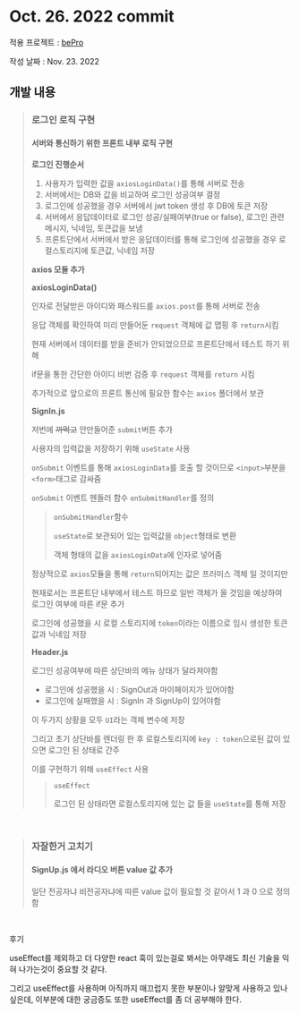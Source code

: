 # Oct. 26. 2022 commit

적용 프로젝트 : [bePro](https://github.com/kimhaechang1/bePro)

작성 날짜 : Nov. 23. 2022

## 개발 내용
> ### 로그인 로직 구현
> #### 서버와 통신하기 위한 프론트 내부 로직 구현
>
> **로그인 진행순서**
> 
> 1. 사용자가 입력한 값을 ```axiosLoginData()```를 통해 서버로 전송    
> 2. 서버에서는 DB와 값을 비교하여 로그인 성공여부 결정
> 3. 로그인에 성공했을 경우 서버에서 jwt token 생성 후 DB에 토큰 저장
> 4. 서버에서 응답데이터로 로그인 성공/실패여부(true or false), 로그인 관련 메시지, 닉네임, 토큰값을 보냄
> 5. 프론트단에서 서버에서 받은 응답데이터를 통해 로그인에 성공했을 경우 로컬스토리지에 토큰값, 닉네임 저장
> 
> **axios 모듈 추가**
> 
> **axiosLoginData()**
>
> 인자로 전달받은 아이디와 패스워드를 ```axios.post```를 통해 서버로 전송    
> 
> 응답 객체를 확인하여 미리 만들어둔 ```request``` 객체에 값 맵핑 후 ```return```시킴
> 
> 현재 서버에서 데이터를 받을 준비가 안되었으므로 프론트단에서 테스트 하기 위해 
> 
> if문을 통한 간단한 아이디 비번 검증 후 ```request``` 객체를 ```return``` 시킴
>
> 추가적으로 앞으로의 프론트 통신에 필요한 함수는 ```axios``` 폴더에서 보관
>
> **SignIn.js**
> 
> 저번에 ~~까먹고~~ 안만들어준 ```submit```버튼 추가   
> 
> 사용자의 입력값을 저장하기 위해 ```useState``` 사용
>
> ```onSubmit``` 이벤트를 통해 ```axiosLoginData```를 호출 할 것이므로 ```<input>```부분을 ```<form>```태그로 감싸줌
> 
> ```onSubmit``` 이벤트 헨들러 함수 ```onSubmitHandler```를 정의
> 
> > ```onSubmitHandler```함수
> >
> > ```useState```로 보관되어 있는 입력값을 ```object```형태로 변환
> >
> > 객체 형태의 값을 ```axiosLoginData```에 인자로 넣어줌
>
> 정상적으로 ```axios```모듈을 통해 ```return```되어지는 값은 프러미스 객체 일 것이지만
>
> 현재로서는 프론트단 내부에서 테스트 하므로 일반 객체가 올 것임을 예상하여 로그인 여부에 따른 if문 추가
>
> 로그인에 성공했을 시 로컬 스토리지에 ```token```이라는 이름으로 임시 생성한 토큰값과 닉네임 저장
> 
> **Header.js**
> 
> 로그인 성공여부에 따른 상단바의 메뉴 상태가 달라져야함
>
> + 로그인에 성공했을 시 : SignOut과 마이페이지가 있어야함
> + 로그인에 실패했을 시 : SignIn 과 SignUp이 있어야함
> 
> 이 두가지 상황을 모두 ```UI```라는 객체 변수에 저장
> 
> 그리고 초기 상단바를 렌더링 한 후 로컬스토리지에 ```key : token```으로된 값이 있으면 로그인 된 상태로 간주
>
> 이를 구현하기 위해 ```useEffect``` 사용
>
> > ```useEffect```
> >
> > 로그인 된 상태라면 로컬스토리지에 있는 값 들을 ```useState```를 통해 저장
  
<br>
 
> ### 자잘한거 고치기
> #### SignUp.js 에서 라디오 버튼 value 값 추가
> 
> 일단 전공자냐 비전공자냐에 따른 value 값이 필요할 것 같아서 1 과 0 으로 정의함

<br>
  
후기

useEffect를 제외하고 더 다양한 react 훅이 있는걸로 봐서는 아무래도 최신 기술을 익혀 나가는것이 중요할 것 같다.
 
그리고 useEffect를 사용하며 아직까지 매끄럽지 못한 부분이나 알맞게 사용하고 있나 싶은데, 이부분에 대한 궁금증도 또한 useEffect를 좀 더 공부해야 한다.
